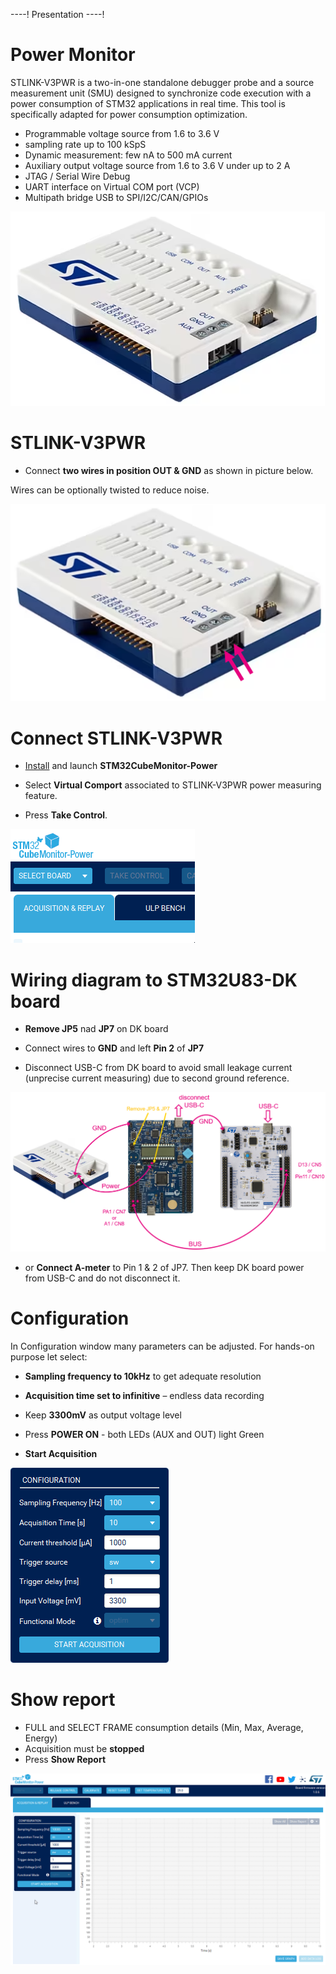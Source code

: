 ----!
Presentation
----!
# Power Monitor
STLINK-V3PWR is a two-in-one standalone debugger probe and a source measurement unit (SMU) designed to synchronize code execution with a power consumption of STM32 applications in real time. This tool is specifically adapted for power consumption optimization.

- Programmable voltage source from 1.6 to 3.6 V
- sampling rate up to 100 kSpS
- Dynamic measurement: few nA to 500 mA current
- Auxiliary output voltage source from 1.6 to 3.6 V under up to 2 A 
- JTAG / Serial Wire Debug
- UART interface on Virtual COM port (VCP)
- Multipath bridge USB to SPI/I2C/CAN/GPIOs

![image](./img/V3PWR.png) 

# STLINK-V3PWR
- Connect **two wires in position OUT & GND** as shown in picture below. 

<ainfo>
Wires can be optionally twisted to reduce noise.
</ainfo> 
<p> </p>

![image](./img/V3PWRwire.png)


# Connect STLINK-V3PWR
- [Install](https://www.st.com/en/development-tools/stm32cubemonpwr.html) and launch **STM32CubeMonitor-Power**

- Select **Virtual Comport** associated to STLINK-V3PWR power measuring feature.

- Press **Take Control**.

![gif1](./img/CubeMX_PwrMon_SelectBoard.gif)

# Wiring diagram to STM32U83-DK board
- **Remove JP5** nad **JP7** on DK board

- Connect wires to **GND** and left **Pin 2** of **JP7**
  
- Disconnect USB-C from DK board to avoid small leakage current (unprecise current measuring) due to second ground reference.

![image2](./img/wiring2.png) 

- or **Connect A-meter** to Pin 1 & 2 of JP7. Then keep DK board power from USB-C and do not disconnect it. 
  

# Configuration
In Configuration window many parameters can be adjusted. For hands-on purpose let select:

- **Sampling frequency to 10kHz** to get adequate resolution

- **Acquisition time set to infinitive** – endless data recording

- Keep **3300mV** as output voltage level

- Press **POWER ON** - both LEDs (AUX and OUT) light Green

- **Start Acquisition**

![gif2](./img/CubeMX_PwrMon_Conf.gif)

# Show report
- FULL and SELECT FRAME consumption details (Min, Max, Average, Energy)
- Acquisition must be **stopped**
- Press **Show Report**

![gif3](./img/showreport.gif)



